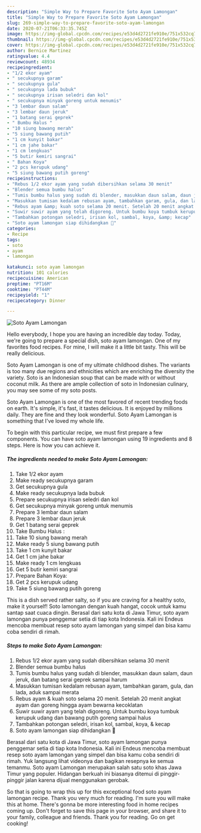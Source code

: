 ```yaml
---
description: "Simple Way to Prepare Favorite Soto Ayam Lamongan"
title: "Simple Way to Prepare Favorite Soto Ayam Lamongan"
slug: 269-simple-way-to-prepare-favorite-soto-ayam-lamongan
date: 2020-07-21T06:33:35.745Z
image: https://img-global.cpcdn.com/recipes/e53d4d2721fe910e/751x532cq70/soto-ayam-lamongan-recipe-main-photo.jpg
thumbnail: https://img-global.cpcdn.com/recipes/e53d4d2721fe910e/751x532cq70/soto-ayam-lamongan-recipe-main-photo.jpg
cover: https://img-global.cpcdn.com/recipes/e53d4d2721fe910e/751x532cq70/soto-ayam-lamongan-recipe-main-photo.jpg
author: Bernice Martinez
ratingvalue: 4.4
reviewcount: 48934
recipeingredient:
- "1/2 ekor ayam"
- " secukupnya garam"
- " secukupnya gula"
- " secukupnya lada bubuk"
- " secukupnya irisan seledri dan kol"
- " secukupnya minyak goreng untuk menumis"
- "3 lembar daun salam"
- "3 lembar daun jeruk"
- "1 batang serai geprek"
- " Bumbu Halus "
- "10 siung bawang merah"
- "5 siung bawang putih"
- "1 cm kunyit bakar"
- "1 cm jahe bakar"
- "1 cm lengkuas"
- "5 butir kemiri sangrai"
- " Bahan Koya"
- "2 pcs kerupuk udang"
- "5 siung bawang putih goreng"
recipeinstructions:
- "Rebus 1/2 ekor ayam yang sudah dibersihkan selama 30 menit"
- "Blender semua bumbu halus"
- "Tumis bumbu halus yang sudah di blender, masukkan daun salam, daun jeruk, dan batang serai geprek sampai harum"
- "Masukkan tumisan kedalam rebusan ayam, tambahkan garam, gula, dan lada, aduk sampai merata"
- "Rebus ayam &amp; kuah soto selama 20 menit. Setelah 20 menit angkat ayam dan goreng hingga ayam bewarna kecoklatan"
- "Suwir suwir ayam yang telah digoreng. Untuk bumbu koya tumbuk kerupuk udang dan bawang putih goreng sampai halus"
- "Tambahkan potongan seledri, irisan kol, sambal, koya, &amp; kecap"
- "Soto ayam lamongan siap dihidangkan 🍲"
categories:
- Recipe
tags:
- soto
- ayam
- lamongan

katakunci: soto ayam lamongan 
nutrition: 101 calories
recipecuisine: American
preptime: "PT16M"
cooktime: "PT44M"
recipeyield: "1"
recipecategory: Dinner

---
```



![Soto Ayam Lamongan](https://img-global.cpcdn.com/recipes/e53d4d2721fe910e/751x532cq70/soto-ayam-lamongan-recipe-main-photo.jpg)

Hello everybody, I hope you are having an incredible day today. Today, we're going to prepare a special dish, soto ayam lamongan. One of my favorites food recipes. For mine, I will make it a little bit tasty. This will be really delicious.

Soto Ayam Lamongan is one of my ultimate childhood dishes. The variants is too many due regions and ethnicities which are enriching the diversity the variety. Soto is an Indonesian soup that can be made with or without coconut milk. As there are ample collection of soto in Indonesian culinary, you may see some of my soto posts.

Soto Ayam Lamongan is one of the most favored of recent trending foods on earth. It's simple, it's fast, it tastes delicious. It is enjoyed by millions daily. They are fine and they look wonderful. Soto Ayam Lamongan is something that I've loved my whole life.


To begin with this particular recipe, we must first prepare a few components. You can have soto ayam lamongan using 19 ingredients and 8 steps. Here is how you can achieve it.

<!--inarticleads1-->

##### The ingredients needed to make Soto Ayam Lamongan:

1. Take 1/2 ekor ayam
1. Make ready  secukupnya garam
1. Get  secukupnya gula
1. Make ready  secukupnya lada bubuk
1. Prepare  secukupnya irisan seledri dan kol
1. Get  secukupnya minyak goreng untuk menumis
1. Prepare 3 lembar daun salam
1. Prepare 3 lembar daun jeruk
1. Get 1 batang serai geprek
1. Take  Bumbu Halus :
1. Take 10 siung bawang merah
1. Make ready 5 siung bawang putih
1. Take 1 cm kunyit bakar
1. Get 1 cm jahe bakar
1. Make ready 1 cm lengkuas
1. Get 5 butir kemiri sangrai
1. Prepare  Bahan Koya:
1. Get 2 pcs kerupuk udang
1. Take 5 siung bawang putih goreng


This is a dish served rather salty, so if you are craving for a healthy soto, make it yourself! Soto lamongan dengan kuah hangat, cocok untuk kamu santap saat cuaca dingin. Berasal dari satu kota di Jawa Timur, soto ayam lamongan punya penggemar setia di tiap kota Indonesia. Kali ini Endeus mencoba membuat resep soto ayam lamongan yang simpel dan bisa kamu coba sendiri di rimah. 

<!--inarticleads2-->

##### Steps to make Soto Ayam Lamongan:

1. Rebus 1/2 ekor ayam yang sudah dibersihkan selama 30 menit
1. Blender semua bumbu halus
1. Tumis bumbu halus yang sudah di blender, masukkan daun salam, daun jeruk, dan batang serai geprek sampai harum
1. Masukkan tumisan kedalam rebusan ayam, tambahkan garam, gula, dan lada, aduk sampai merata
1. Rebus ayam &amp; kuah soto selama 20 menit. Setelah 20 menit angkat ayam dan goreng hingga ayam bewarna kecoklatan
1. Suwir suwir ayam yang telah digoreng. Untuk bumbu koya tumbuk kerupuk udang dan bawang putih goreng sampai halus
1. Tambahkan potongan seledri, irisan kol, sambal, koya, &amp; kecap
1. Soto ayam lamongan siap dihidangkan 🍲


Berasal dari satu kota di Jawa Timur, soto ayam lamongan punya penggemar setia di tiap kota Indonesia. Kali ini Endeus mencoba membuat resep soto ayam lamongan yang simpel dan bisa kamu coba sendiri di rimah. Yuk langsung lihat videonya dan bagikan resepnya ke semua temanmu. Soto ayam Lamongan merupakan salah satu soto khas Jawa Timur yang populer. Hidangan berkuah ini biasanya ditemui di pinggir-pinggir jalan karena dijual menggunakan gerobak. 

So that is going to wrap this up for this exceptional food soto ayam lamongan recipe. Thank you very much for reading. I'm sure you will make this at home. There's gonna be more interesting food in home recipes coming up. Don't forget to save this page in your browser, and share it to your family, colleague and friends. Thank you for reading. Go on get cooking!
